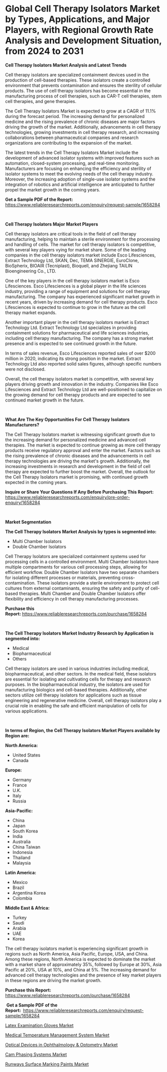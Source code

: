 <p><h1>Global Cell Therapy Isolators Market by Types, Applications, and Major Players, with Regional Growth Rate Analysis and Development Situation, from 2024 to 2031</h1></p><p><strong>Cell Therapy Isolators Market Analysis and Latest Trends</strong></p>
<p><p>Cell therapy isolators are specialized containment devices used in the production of cell-based therapies. These isolators create a controlled environment that prevents contamination and ensures the sterility of cellular products. The use of cell therapy isolators has become essential in the manufacturing process of cell therapies, such as CAR-T cell therapies, stem cell therapies, and gene therapies.</p><p>The Cell Therapy Isolators Market is expected to grow at a CAGR of 11.1% during the forecast period. The increasing demand for personalized medicine and the rising prevalence of chronic diseases are major factors driving the growth of the market. Additionally, advancements in cell therapy technologies, growing investments in cell therapy research, and increasing collaborations between pharmaceutical companies and research organizations are contributing to the expansion of the market.</p><p>The latest trends in the Cell Therapy Isolators Market include the development of advanced isolator systems with improved features such as automation, closed-system processing, and real-time monitoring. Manufacturers are focusing on enhancing the efficiency and sterility of isolator systems to meet the evolving needs of the cell therapy industry. Moreover, the increasing adoption of single-use isolator systems and the integration of robotics and artificial intelligence are anticipated to further propel the market growth in the coming years.</p></p>
<p><strong>Get a Sample PDF of the Report:&nbsp;</strong> <a href="https://www.reliableresearchreports.com/enquiry/request-sample/1658284">https://www.reliableresearchreports.com/enquiry/request-sample/1658284</a></p>
<p>&nbsp;</p>
<p><strong>Cell Therapy Isolators Major Market Players</strong></p>
<p><p>Cell therapy isolators are critical tools in the field of cell therapy manufacturing, helping to maintain a sterile environment for the processing and handling of cells. The market for cell therapy isolators is competitive, with several key players vying for market share. Some of the leading companies in the cell therapy isolators market include Esco Lifesciences, Extract Technology Ltd, SKAN, Dec, TEMA SINERGIE, EuroClone, BioSpherix, BIOAIR (Tecniplast), Bioquell, and Zhejiang TAILIN Bioengineering Co., LTD.</p><p>One of the key players in the cell therapy isolators market is Esco Lifesciences. Esco Lifesciences is a global player in the life sciences industry, providing a range of equipment and solutions for cell therapy manufacturing. The company has experienced significant market growth in recent years, driven by increasing demand for cell therapy products. Esco Lifesciences is expected to continue to grow in the future as the cell therapy market expands.</p><p>Another important player in the cell therapy isolators market is Extract Technology Ltd. Extract Technology Ltd specializes in providing containment solutions for pharmaceutical and life sciences industries, including cell therapy manufacturing. The company has a strong market presence and is expected to see continued growth in the future.</p><p>In terms of sales revenue, Esco Lifesciences reported sales of over $200 million in 2020, indicating its strong position in the market. Extract Technology Ltd also reported solid sales figures, although specific numbers were not disclosed.</p><p>Overall, the cell therapy isolators market is competitive, with several key players driving growth and innovation in the industry. Companies like Esco Lifesciences and Extract Technology Ltd are well-positioned to capitalize on the growing demand for cell therapy products and are expected to see continued market growth in the future.</p></p>
<p>&nbsp;</p>
<p><strong>What Are The Key Opportunities For Cell Therapy Isolators Manufacturers?</strong></p>
<p><p>The Cell Therapy Isolators market is witnessing significant growth due to the increasing demand for personalized medicine and advanced cell therapies. The market is expected to continue growing as more cell therapy products receive regulatory approval and enter the market. Factors such as the rising prevalence of chronic diseases and the advancements in cell therapy technologies are driving the market's growth. Additionally, the increasing investments in research and development in the field of cell therapy are expected to further boost the market. Overall, the outlook for the Cell Therapy Isolators market is promising, with continued growth expected in the coming years.</p></p>
<p><strong>Inquire or Share Your Questions If Any Before Purchasing This Report:</strong> <a href="https://www.reliableresearchreports.com/enquiry/pre-order-enquiry/1658284">https://www.reliableresearchreports.com/enquiry/pre-order-enquiry/1658284</a></p>
<p>&nbsp;</p>
<p><strong>Market Segmentation</strong></p>
<p><strong>The Cell Therapy Isolators Market Analysis by types is segmented into:</strong></p>
<p><ul><li>Multi Chamber Isolators</li><li>Double Chamber Isolators</li></ul></p>
<p><p>Cell Therapy Isolators are specialized containment systems used for processing cells in a controlled environment. Multi Chamber Isolators have multiple compartments for various cell processing steps, allowing for efficient workflow. Double Chamber Isolators have two separate chambers for isolating different processes or materials, preventing cross-contamination. These isolators provide a sterile environment to protect cell cultures from external contaminants, ensuring the safety and purity of cell-based therapies. Multi Chamber and Double Chamber Isolators offer flexibility and efficiency in cell therapy manufacturing processes.</p></p>
<p><strong>Purchase this Report:&nbsp;</strong><a href="https://www.reliableresearchreports.com/purchase/1658284">https://www.reliableresearchreports.com/purchase/1658284</a></p>
<p>&nbsp;</p>
<p><strong>The Cell Therapy Isolators Market Industry Research by Application is segmented into:</strong></p>
<p><ul><li>Medical</li><li>Biopharmaceutical</li><li>Others</li></ul></p>
<p><p>Cell therapy isolators are used in various industries including medical, biopharmaceutical, and other sectors. In the medical field, these isolators are essential for isolating and cultivating cells for therapy and research purposes. In the biopharmaceutical industry, the isolators are used for manufacturing biologics and cell-based therapies. Additionally, other sectors utilize cell therapy isolators for applications such as tissue engineering and regenerative medicine. Overall, cell therapy isolators play a crucial role in enabling the safe and efficient manipulation of cells for various applications.</p></p>
<p>&nbsp;</p>
<p><strong>In terms of Region, the Cell Therapy Isolators Market Players available by Region are:</strong></p>
<p>
    <p> <strong> North America: </strong>
        <ul>
            <li>United States</li>
            <li>Canada</li>
        </ul>
        </p> 
    <p> <strong> Europe: </strong>
        <ul>
            <li>Germany</li>
            <li>France</li>
            <li>U.K.</li>
            <li>Italy</li>
            <li>Russia</li>
        </ul>
        </p> 
    <p> <strong> Asia-Pacific: </strong>
        <ul>
            <li>China</li>
            <li>Japan</li>
            <li>South Korea</li>
            <li>India</li>
            <li>Australia</li>
            <li>China Taiwan</li>
            <li>Indonesia</li>
            <li>Thailand</li>
            <li>Malaysia</li>
        </ul>
        </p> 
    <p> <strong> Latin America: </strong>
        <ul>
            <li>Mexico</li>
            <li>Brazil</li>
            <li>Argentina Korea</li>
            <li>Colombia</li>
        </ul>
        </p> 
    <p> <strong> Middle East & Africa: </strong>
        <ul>
            <li>Turkey</li>
            <li>Saudi</li>
            <li>Arabia</li>
            <li>UAE</li>
            <li>Korea</li>
        </ul>
    </p>
    </p>
<p><p>The cell therapy isolators market is experiencing significant growth in regions such as North America, Asia Pacific, Europe, USA, and China. Among these regions, North America is expected to dominate the market with a market share of approximately 35%, followed by Europe at 30%, Asia Pacific at 20%, USA at 10%, and China at 5%. The increasing demand for advanced cell therapy technologies and the presence of key market players in these regions are driving the market growth.</p></p>
<p><strong>Purchase this Report: </strong><a href="https://www.reliableresearchreports.com/purchase/1658284">https://www.reliableresearchreports.com/purchase/1658284</a></p>
<p>&nbsp;<strong>Get a Sample PDF of the Report:&nbsp;&nbsp;</strong><a href="https://www.reliableresearchreports.com/enquiry/request-sample/1658284">https://www.reliableresearchreports.com/enquiry/request-sample/1658284</a></p>
<p><strong></strong></p>
<p><p><a href="https://medium.com/@meganlee6679/latex-examination-gloves-market-outlook-industry-overview-and-forecast-2024-to-2031-864c24fd062a">Latex Examination Gloves Market</a></p><p><a href="https://medium.com/@meganlee6679/medical-temperature-management-system-market-size-and-market-trends-complete-industry-overview-8f0efce6add4">Medical Temperature Management System Market</a></p><p><a href="https://github.com/kathiaseamanalvaradovlprc2h/Market-Research-Report-List-1/blob/main/optical-devices-in-ophthalmology-optometry-market.md">Optical Devices in Ophthalmology & Optometry Market</a></p><p><a href="https://github.com/wusalecollins540tpqoz/Market-Research-Report-List-1/blob/main/cam-phasing-systems-market.md">Cam Phasing Systems Market</a></p><p><a href="https://issuu.com/reportprime-2/docs/runways-surface-marking-paints-market-size-2030.pp">Runways Surface Marking Paints Market</a></p></p>